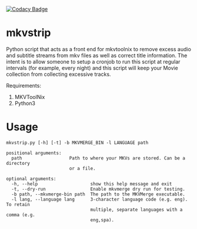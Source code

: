 [![Codacy Badge](https://api.codacy.com/project/badge/Grade/181ade83b7c84a738ee74d913bbe9eeb)](https://www.codacy.com/app/willforde/mkvstrip?utm_source=github.com&amp;utm_medium=referral&amp;utm_content=willforde/mkvstrip&amp;utm_campaign=Badge_Grade)

mkvstrip
========

Python script that acts as a front end for mkvtoolnix to remove excess
audio and subtitle streams from mkv files as well as correct title
information. The intent is to allow someone to setup a cronjob to run
this script at regular intervals (for example, every night) and this
script will keep your Movie collection from collecting excessive tracks.

Requirements:

1.  MKVToolNix
2.  Python3

Usage
=====

```
mkvstrip.py [-h] [-t] -b MKVMERGE_BIN -l LANGUAGE path

positional arguments:
  path                  Path to where your MKVs are stored. Can be a directory
                        or a file.

optional arguments:
  -h, --help                    show this help message and exit
  -t, --dry-run                 Enable mkvmerge dry run for testing.
  -b path, --mkvmerge-bin path  The path to the MKVMerge executable.
  -l lang, --language lang      3-character language code (e.g. eng). To retain
                                multiple, separate languages with a comma (e.g.
                                eng,spa).
```
